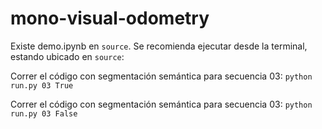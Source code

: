# mono-visual-odometry

Existe demo.ipynb en `source`. Se recomienda ejecutar desde la terminal, estando ubicado en `source`:

Correr el código con segmentación semántica para secuencia 03:
`python run.py 03 True`

Correr el código con segmentación semántica para secuencia 03:
`python run.py 03 False`
